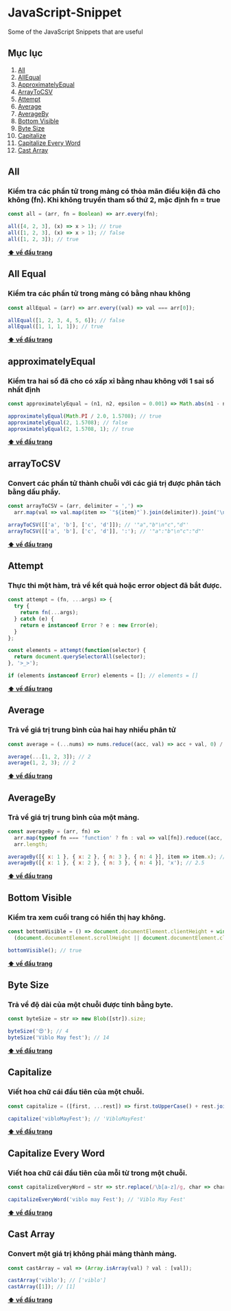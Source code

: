 # JavaScript-Snippet

Some of the JavaScript Snippets that are useful

## Mục lục

1. [All](#all)
2. [AllEqual](#all-equal)
3. [ApproximatelyEqual](#approximatelyEqual)
4. [ArrayToCSV](#arrayToCSV)
5. [Attempt](#attempt)
6. [Average](#average)
7. [AverageBy](#averageBy)
8. [Bottom Visible](#bottom-visible)
9. [Byte Size](#byte-size)
10. [Capitalize](#capitalize)
11. [Capitalize Every Word](#capitalize-every-word)
12. [Cast Array](#cast-array)

## **All**

### Kiểm tra các phần tử trong mảng có thỏa mãn điểu kiện đã cho không (fn). Khi không truyền tham số thứ 2, mặc định fn = true

```javascript
const all = (arr, fn = Boolean) => arr.every(fn);

all([4, 2, 3], (x) => x > 1); // true
all([1, 2, 3], (x) => x > 1); // false
all([1, 2, 3]); // true
```

**[⬆ về đầu trang](#mục-lục)**

## **All Equal**

### Kiểm tra các phần tử trong mảng có bằng nhau không

```javascript
const allEqual = (arr) => arr.every((val) => val === arr[0]);

allEqual([1, 2, 3, 4, 5, 6]); // false
allEqual([1, 1, 1, 1]); // true
```

**[⬆ về đầu trang](#mục-lục)**

## **approximatelyEqual**

### Kiểm tra hai số đã cho có xấp xỉ bằng nhau không với 1 sai số nhất định

```javascript
const approximatelyEqual = (n1, n2, epsilon = 0.001) => Math.abs(n1 - n2) < epsilon;

approximatelyEqual(Math.PI / 2.0, 1.5708); // true
approximatelyEqual(2, 1.5708); // false
approximatelyEqual(2, 1.5708, 1); // true
```

**[⬆ về đầu trang](#mục-lục)**
## **arrayToCSV**

### Convert các phần tử thành chuỗi với các giá trị được phân tách bằng dấu phẩy.

```javascript
const arrayToCSV = (arr, delimiter = ',') =>
  arr.map(val => val.map(item => `"${item}"`).join(delimiter)).join('\n');

arrayToCSV([['a', 'b'], ['c', 'd']]); // '"a","b"\n"c","d"'
arrayToCSV([['a', 'b'], ['c', 'd']], ':'); // '"a":"b"\n"c":"d"'
```

**[⬆ về đầu trang](#mục-lục)**
## **Attempt**

### Thực thi một hàm, trả về kết quả hoặc error object đã bắt được.

```javascript
const attempt = (fn, ...args) => {
  try {
    return fn(...args);
  } catch (e) {
    return e instanceof Error ? e : new Error(e);
  }
};

const elements = attempt(function(selector) {
  return document.querySelectorAll(selector);
}, '>_>');

if (elements instanceof Error) elements = []; // elements = []
```

**[⬆ về đầu trang](#mục-lục)**
## **Average**

### Trả về giá trị trung bình của hai hay nhiều phân tử

```javascript
const average = (...nums) => nums.reduce((acc, val) => acc + val, 0) / nums.length;

average(...[1, 2, 3]); // 2
average(1, 2, 3); // 2
```

**[⬆ về đầu trang](#mục-lục)**
## **AverageBy**

### Trả về giá trị trung bình của một mảng.

```javascript
const averageBy = (arr, fn) =>
  arr.map(typeof fn === 'function' ? fn : val => val[fn]).reduce((acc, val) => acc + val, 0) /
  arr.length;

averageBy([{ x: 1 }, { x: 2 }, { n: 3 }, { n: 4 }], item => item.x); // 2.5
averageBy([{ x: 1 }, { x: 2 }, { n: 3 }, { n: 4 }], 'x'); // 2.5
```

**[⬆ về đầu trang](#mục-lục)**
## **Bottom Visible**

### Kiểm tra xem cuối trang có hiển thị hay không.

```javascript
const bottomVisible = () => document.documentElement.clientHeight + window.scrollY >=
  (document.documentElement.scrollHeight || document.documentElement.clientHeight);

bottomVisible(); // true
```

**[⬆ về đầu trang](#mục-lục)**
## **Byte Size**

### Trả về độ dài của một chuỗi được tính bằng byte.

```javascript
const byteSize = str => new Blob([str]).size;

byteSize('😍'); // 4
byteSize('Viblo May fest'); // 14
```

**[⬆ về đầu trang](#mục-lục)**
## **Capitalize**

### Viết hoa chữ cái đầu tiên của một chuỗi.

```javascript
const capitalize = ([first, ...rest]) => first.toUpperCase() + rest.join('');

capitalize('vibloMayFest'); // 'VibloMayFest'
```

**[⬆ về đầu trang](#mục-lục)**
## **Capitalize Every Word**

### Viết hoa chữ cái đầu tiên của mỗi từ trong một chuỗi.

```javascript
const capitalizeEveryWord = str => str.replace(/\b[a-z]/g, char => char.toUpperCase());

capitalizeEveryWord('viblo may Fest'); // 'Viblo May Fest'
```

**[⬆ về đầu trang](#mục-lục)**
## **Cast Array**

### Convert một giá trị không phải mảng thành mảng.

```javascript
const castArray = val => (Array.isArray(val) ? val : [val]);

castArray('viblo'); // ['viblo']
castArray([1]); // [1]
```

**[⬆ về đầu trang](#mục-lục)**
